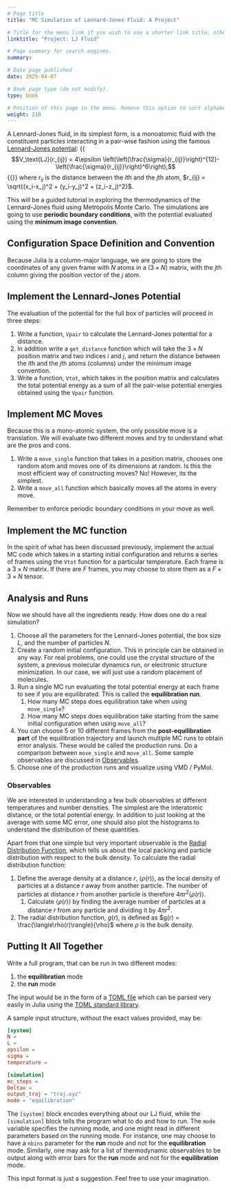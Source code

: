 ```yaml
---
# Page title
title: "MC Simulation of Lennard-Jones Fluid: A Project"

# Title for the menu link if you wish to use a shorter link title, otherwise remove this option.
linktitle: "Project: LJ Fluid"

# Page summary for search engines.
summary: 

# Date page published
date: 2025-04-07

# Book page type (do not modify).
type: book

# Position of this page in the menu. Remove this option to sort alphabetically.
weight: 210
---
```


A Lennard-Jones fluid, in its simplest form, is a monoatomic fluid with the constituent particles interacting in a pair-wise fashion using the famous [Lennard-Jones potential](https://en.wikipedia.org/wiki/Lennard-Jones_potential#Overview):
{{<math>}}
$$V_\text{LJ}(r_{ij}) = 4\epsilon \left(\left(\frac{\sigma}{r_{ij}}\right)^{12}-\left(\frac{\sigma}{r_{ij}}\right)^6\right),$$
{{</math>}}
where $r_{ij}$ is the distance between the $i$th and the $j$th atom, $r_{ij} = \sqrt{(x_i-x_j)^2 + (y_i-y_j)^2 + (z_i-z_j)^2}$.

This will be a guided tutorial in exploring the thermodynamics of the Lennard-Jones fluid using Metropolis Monte Carlo. The simulations are going to use **periodic boundary conditions**, with the potential evaluated using the **minimum image convention**.

## Configuration Space Definition and Convention
Because Julia is a column-major language, we are going to store the coordinates of any given frame with $N$ atoms in a $(3\times N)$ matrix, with the $j$th column giving the position vector of the $j$ atom.

## Implement the Lennard-Jones Potential
The evaluation of the potential for the full box of particles will proceed in three steps:
1. Write a function, `Vpair` to calculate the Lennard-Jones potential for a distance.
1. In addition write a `get_distance` function which will take the $3\times N$ position matrix and two indices $i$ and $j$, and return the distance between the $i$th and the $j$th atoms (columns) under the minimum image convention.
1. Write a function, `Vtot`, which takes in the position matrix and calculates the total potential energy as a sum of all the pair-wise potential energies obtained using the `Vpair` function.

## Implement MC Moves
Because this is a mono-atomic system, the only possible move is a translation. We will evaluate two different moves and try to understand what are the pros and cons.
1. Write a `move_single` function that takes in a position matrix, chooses one random atom and moves one of its dimensions at random. Is this the most efficient way of constructing moves? No! However, its the simplest.
1. Write a `move_all` function which basically moves all the atoms in every move.

Remember to enforce periodic boundary conditions in your move as well.

## Implement the MC function
In the spirit of what has been discussed previously, implement the actual MC code which takes in a starting initial configuration and returns a series of frames using the `Vtot` function for a particular temperature. Each frame is a $3\times N$ matrix. If there are $F$ frames, you may choose to store them as a $F\times 3\times N$ tensor.

## Analysis and Runs
Now we should have all the ingredients ready. How does one do a real simulation?
1. Choose all the parameters for the Lennard-Jones potential, the box size $L$, and the number of particles $N$.
1. Create a random initial configuration. This in principle can be obtained in any way. For real problems, one could use the crystal structure of the system, a previous molecular dynamics run, or electronic structure minimization. In our case, we will just use a random placement of molecules.
1. Run a single MC run evaluating the total potential energy at each frame to see if you are equilibrated. This is called the **equilibration run**.
    1. How many MC steps does equilibration take when using `move_single`?
    1. How many MC steps does equilibration take starting from the same initial configuration when using `move_all`?
1. You can choose 5 or 10 different frames from the **post-equilibration part** of the equilibration trajectory and launch multiple MC runs to obtain error analysis. These would be called the production runs. Do a comparison between `move_single` and `move_all`. Some sample observables are discussed in [Observables](#observables).
1. Choose one of the production runs and visualize using VMD / PyMol.

### Observables
We are interested in understanding a few bulk observables at different temperatures and number densities. The simplest are the interatomic distance, or the total potential energy. In addition to just looking at the average with some MC error, one should also plot the histograms to understand the distribution of these quantities.

Apart from that one simple but very important observable is the [Radial Distribution Function](https://en.wikipedia.org/wiki/Radial_distribution_function), which tells us about the local packing and particle distribution with respect to the bulk density. To calculate the radial distribution function:
1. Define the average density at a distance $r$, $\langle \rho(r)\rangle$, as the local density of particles at a distance $r$ away from another particle. The number of particles at distance $r$ from another particle is therefore $4\pi r^2 \langle\rho(r)\rangle$.
    1. Calculate $\langle\rho(r)\rangle$ by finding the average number of particles at a distance $r$ from any particle and dividing it by $4\pi r^2$.
1. The radial distribution function, $g(r)$, is defined as $g(r) = \frac{\langle\rho(r)\rangle}{\rho}$ where $\rho$ is the bulk density.

## Putting It All Together
Write a full program, that can be run in two different modes:
1. the **equilibration** mode
1. the **run** mode

The input would be in the form of a [TOML file](https://toml.io/en/) which can be parsed very easily in Julia using the [TOML standard library](https://docs.julialang.org/en/v1/stdlib/TOML/).

A sample input structure, without the exact values provided, may be:
```toml
[system]
N = 
L = 
epsilon = 
sigma = 
temperature = 

[simulation]
mc_steps = 
Deltax = 
output_traj = "traj.xyz"
mode = "equilibration"
```

The `[system]` block encodes everything about our LJ fluid, while the `[simulation]` block tells the program what to do and how to run. The `mode` variable specifies the running mode, and one might read in different parameters based on the running mode. For instance, one may choose to have a `nbins` parameter for the **run** mode and not for the **equilibration** mode. Similarly, one may ask for a list of thermodynamic observables to be output along with error bars for the **run** mode and not for the **equilibration** mode.

This input format is just a suggestion. Feel free to use your imagination.